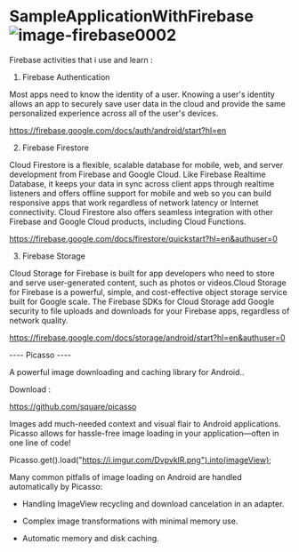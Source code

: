 # SampleApplicationWithFirebase![image-firebase0002](https://user-images.githubusercontent.com/49044661/168427204-c0cbb78a-6dfd-4611-875e-4e2e750a7045.png)
Firebase activities that i use and learn :


1. Firebase Authentication 

Most apps need to know the identity of a user. Knowing a user's identity allows an app to securely save user data in the cloud and provide the same personalized experience across all of the user's devices.

https://firebase.google.com/docs/auth/android/start?hl=en


2. Firebase Firestore

Cloud Firestore is a flexible, scalable database for mobile, web, and server development from Firebase and Google Cloud. Like Firebase Realtime Database, it keeps your data in sync across client apps through realtime listeners and offers offline support for mobile and web so you can build responsive apps that work regardless of network latency or Internet connectivity. Cloud Firestore also offers seamless integration with other Firebase and Google Cloud products, including Cloud Functions.

https://firebase.google.com/docs/firestore/quickstart?hl=en&authuser=0

3. Firebase Storage

Cloud Storage for Firebase is built for app developers who need to store and serve user-generated content, such as photos or videos.Cloud Storage for Firebase is a powerful, simple, and cost-effective object storage service built for Google scale. The Firebase SDKs for Cloud Storage add Google security to file uploads and downloads for your Firebase apps, regardless of network quality.

https://firebase.google.com/docs/storage/android/start?hl=en&authuser=0




---- Picasso ----

A powerful image downloading and caching library for Android..

Download : 

https://github.com/square/picasso


Images add much-needed context and visual flair to Android applications. Picasso allows for hassle-free image loading in your application—often in one line of code!

Picasso.get().load("https://i.imgur.com/DvpvklR.png").into(imageView);

Many common pitfalls of image loading on Android are handled automatically by Picasso:

- Handling ImageView recycling and download cancelation in an adapter.

- Complex image transformations with minimal memory use.

- Automatic memory and disk caching.





